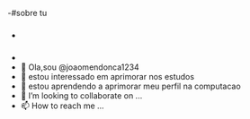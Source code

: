 -#sobre tu 
- ###
- 
-    👋 Ola,sou  @joaomendonca1234
- 👀 estou interessado em aprimorar nos estudos 
- 🌱 estou aprendendo a aprimorar meu perfil na computacao
- 💞️ I’m looking to collaborate on ...
- 📫 How to reach me ...

<!---
joaomendonca1234/joaomendonca1234 is a ✨ special ✨ repository because its `README.md` (this file) appears on your GitHub profile.
You can click the Preview link to take a look at your changes.
--->
